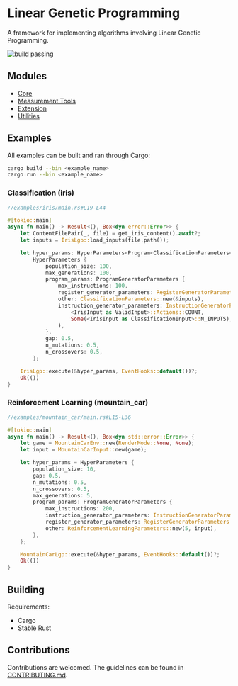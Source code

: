 # Linear Genetic Programming

A framework for implementing algorithms involving Linear Genetic Programming.

![build passing](https://github.com/urmzd/linear-genetic-programming/actions/workflows/develop.yml/badge.svg)

## Modules

-   [Core](src/core/)
-   [Measurement Tools](src/measure/)
-   [Extension](src/extensions/)
-   [Utilities](src/utils/)

## Examples

All examples can be built and ran through Cargo:

```bash
cargo build --bin <example_name>
cargo run --bin <example_name>
```

### Classification (iris)

```rust
//examples/iris/main.rs#L19-L44

#[tokio::main]
async fn main() -> Result<(), Box<dyn error::Error>> {
    let ContentFilePair(_, file) = get_iris_content().await?;
    let inputs = IrisLgp::load_inputs(file.path());

    let hyper_params: HyperParameters<Program<ClassificationParameters<IrisInput>>> =
        HyperParameters {
            population_size: 100,
            max_generations: 100,
            program_params: ProgramGeneratorParameters {
                max_instructions: 100,
                register_generator_parameters: RegisterGeneratorParameters::new(1),
                other: ClassificationParameters::new(&inputs),
                instruction_generator_parameters: InstructionGeneratorParameters::new(
                    <IrisInput as ValidInput>::Actions::COUNT,
                    Some(<IrisInput as ClassificationInput>::N_INPUTS),
                ),
            },
            gap: 0.5,
            n_mutations: 0.5,
            n_crossovers: 0.5,
        };

    IrisLgp::execute(&hyper_params, EventHooks::default())?;
    Ok(())
}
```

### Reinforcement Learning (mountain_car)

```rust
//examples/mountain_car/main.rs#L15-L36

#[tokio::main]
async fn main() -> Result<(), Box<dyn std::error::Error>> {
    let game = MountainCarEnv::new(RenderMode::None, None);
    let input = MountainCarInput::new(game);

    let hyper_params = HyperParameters {
        population_size: 10,
        gap: 0.5,
        n_mutations: 0.5,
        n_crossovers: 0.5,
        max_generations: 5,
        program_params: ProgramGeneratorParameters {
            max_instructions: 200,
            instruction_generator_parameters: InstructionGeneratorParameters::new(6, None),
            register_generator_parameters: RegisterGeneratorParameters::new(3),
            other: ReinforcementLearningParameters::new(5, input),
        },
    };

    MountainCarLgp::execute(&hyper_params, EventHooks::default())?;
    Ok(())
}
```

## Building

Requirements:

-   Cargo
-   Stable Rust

## Contributions

Contributions are welcomed. The guidelines can be found in [CONTRIBUTING.md](./CONTRIBUTING.md).
